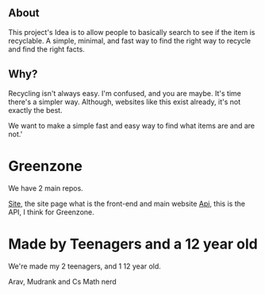 ## About

This project's Idea is to allow people to basically search to see if the item is recyclable. A simple, minimal, and fast way to find the right way to recycle and find the right facts.

## Why?

Recycling isn't always easy. I'm confused, and you are maybe. It's time there's a simpler way. Although, websites like this exist already, it's not exactly the best.

We want to make a simple fast and easy way to find what items are and are not.'

# Greenzone

We have 2 main repos.

[Site](https://github.com/Greenzoneorg/site), the site page what is the front-end and main website
[Api](https://github.com/Greenzoneorg/Api), this is the API, I think for Greenzone.


# Made by Teenagers and a 12 year old

We're made my 2 teenagers, and 1 12 year old.

Arav, Mudrank and Cs Math nerd
